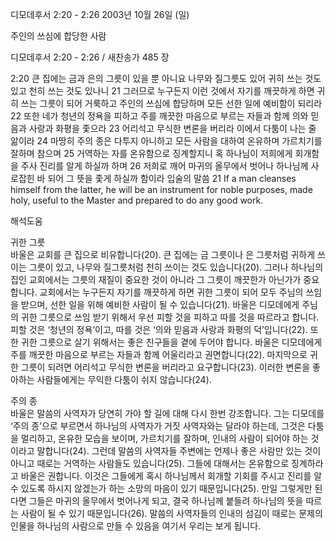디모데후서 2:20 - 2:26 
2003년 10월 26일 (일)

주인의 쓰심에 합당한 사람



디모데후서 2:20 - 2:26 / 새찬송가 485 장


2:20 큰 집에는 금과 은의 그릇이 있을 뿐 아니요 나무와 질그릇도 있어 귀히 쓰는 것도 있고 천히 쓰는 것도 있나니
21 그러므로 누구든지 이런 것에서 자기를 깨끗하게 하면 귀히 쓰는 그릇이 되어 거룩하고 주인의 쓰심에 합당하며 모든 선한 일에 예비함이 되리라
22 또한 네가 청년의 정욕을 피하고 주를 깨끗한 마음으로 부르는 자들과 함께 의와 믿음과 사랑과 화평을 좇으라
23 어리석고 무식한 변론을 버리라 이에서 다툼이 나는 줄 앎이라
24 마땅히 주의 종은 다투지 아니하고 모든 사람을 대하여 온유하며 가르치기를 잘하며 참으며
25 거역하는 자를 온유함으로 징계할지니 혹 하나님이 저희에게 회개함을 주사 진리를 알게 하실까 하며
26 저희로 깨어 마귀의 올무에서 벗어나 하나님께 사로잡힌 바 되어 그 뜻을 좇게 하실까 함이라
입술의 말씀
21 If a man cleanses himself from the latter, he will be an instrument for noble purposes, made holy, useful to the Master and prepared to do any good work.

해석도움





귀한 그릇  
바울은 교회를 큰 집으로 비유합니다(20). 큰 집에는 금 그릇이나 은 그릇처럼 귀하게 쓰이는 그릇이 있고, 나무와 질그릇처럼 천히 쓰이는 것도 있습니다(20). 그러나 하나님의 집인 교회에서는 그릇의 재질이 중요한 것이 아니라 그 그릇이 깨끗한가 아닌가가 중요합니다. 교회에서는 누구든지 자기를 깨끗하게 하면 귀한 그릇이 되어 모두 주님의 쓰임을 받으며, 선한 일을 위해 예비한 사람이 될 수 있습니다(21). 바울은 디모데에게 주님의 귀한 그릇으로 쓰임 받기 위해서 우선 피할 것을 피하고 따를 것을 따르라고 합니다. 피할 것은 ‘청년의 정욕’이고, 따를 것은 ‘의와 믿음과 사랑과 화평의 덕’입니다(22). 또한 귀한 그릇으로 살기 위해서는 좋은 친구들을 곁에 두어야 합니다. 바울은 디모데에게 주를 깨끗한 마음으로 부르는 자들과 함께 어울리라고 권면합니다(22). 마지막으로 귀한 그릇이 되려면 어리석고 무식한 변론을 버리라고 요구합니다(23). 이러한 변론을 좋아하는 사람들에게는 무익한 다툼이 쉬지 않습니다(24). 

주의 종  
바울은 말씀의 사역자가 당연히 가야 할 길에 대해 다시 한번 강조합니다. 그는 디모데를 ‘주의 종’으로 부르면서 하나님의 사역자가 거짓 사역자와는 달라야 하는데, 그것은 다툼을 멀리하고, 온유한 모습을 보이며, 가르치기를 잘하며, 인내의 사람이 되어야 하는 것이라고 말합니다(24). 그런데 말씀의 사역자들 주변에는 언제나 좋은 사람만 있는 것이 아니고 때로는 거역하는 사람들도 있습니다(25). 그들에 대해서는 온유함으로 징계하라고 바울은 권합니다. 이것은 그들에게 혹시 하나님께서 회개할 기회를 주시고 진리를 알 수 있도록 하시지 않겠는가 하는 소망의 마음이 있기 때문입니다(25). 만일 그렇게만 된다면 그들은 마귀의 올무에서 벗어나게 되고, 결국 하나님께 붙들려 하나님의 뜻을 따르는 사람이 될 수 있기 때문입니다(26). 말씀의 사역자들의 인내의 섬김이 때로는 문제의 인물을 하나님의 사람으로 만들 수 있음을 여기서 우리는 보게 됩니다.